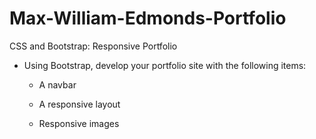 # Max-William-Edmonds-Portfolio
CSS and Bootstrap: Responsive Portfolio
* Using Bootstrap, develop your portfolio site with the following items:

   * A navbar

   * A responsive layout

   * Responsive images
